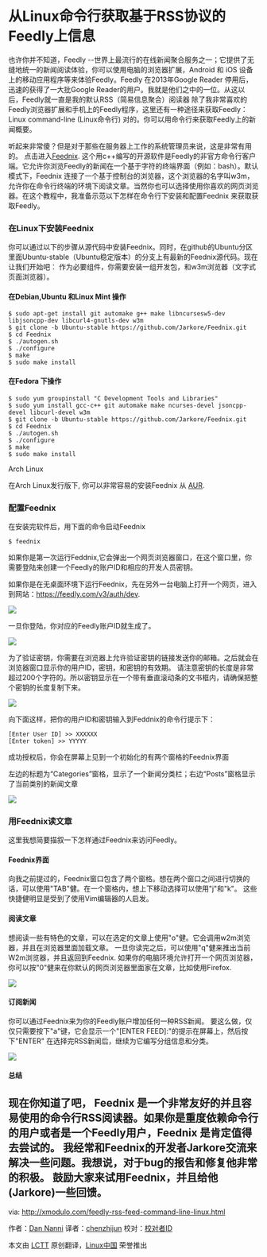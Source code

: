 从Linux命令行获取基于RSS协议的Feedly上信息
================================================================================

也许你并不知道，Feedly --世界上最流行的在线新闻聚合服务之一；它提供了无缝地统一的新闻阅读体验，你可以使用电脑的浏览器扩展，Android 和 iOS 设备上的移动应用程序等来体验Feedly。Feedly 在2013年Google Reader 停用后，迅速的获得了一大批Google Reader的用户。我就是他们之中的一位。从这以后，Feedly就一直是我的默认RSS（简易信息聚合）阅读器
除了我非常喜欢的Feedly浏览器扩展和手机上的Feedly程序，这里还有一种途径来获取Feedly：Linux command-line (Linux命令行)
对的。你可以用命令行来获取Feedly上的新闻概要。

听起来非常傻？但是对于那些在服务器上工作的系统管理员来说，这是非常有用的。
点击进入[Feednix][2]. 这个用c++编写的开源软件是Feedly的非官方命令行客户端。它允许你浏览Feedly的新闻在一个基于字符的终端界面（例如：bash）。默认模式下，Feednix 连接了一个基于控制台的浏览器，这个浏览器的名字叫w3m，允许你在命令行终端的环境下阅读文章。当然你也可以选择使用你喜欢的网页浏览器。在这个教程中，我准备示范以下怎样在命令行下安装和配置Feednix 来获取获取Feedly。

### 在Linux下安装Feednix ###

你可以通过以下的步骤从源代码中安装Feednix。同时，在github的Ubuntu分区里面Ubuntu-stable（Ubuntu稳定版本）的分支上有最新的Feednix源代码。现在让我们开始吧：
作为必要组件，你需要安装一组开发包，和w3m浏览器（文字式页面浏览器）。

#### 在Debian,Ubuntu 和Linux Mint 操作 ####

    $ sudo apt-get install git automake g++ make libncursesw5-dev libjsoncpp-dev libcurl4-gnutls-dev w3m
    $ git clone -b Ubuntu-stable https://github.com/Jarkore/Feednix.git
    $ cd Feednix
    $ ./autogen.sh
    $ ./configure
    $ make
    $ sudo make install


#### 在Fedora 下操作 ####

    $ sudo yum groupinstall "C Development Tools and Libraries"
    $ sudo yum install gcc-c++ git automake make ncurses-devel jsoncpp-devel libcurl-devel w3m
    $ git clone -b Ubuntu-stable https://github.com/Jarkore/Feednix.git
    $ cd Feednix
    $ ./autogen.sh
    $ ./configure
    $ make
    $ sudo make install

Arch Linux

在Arch Linux发行版下, 你可以非常容易的安装Feednix 从 [AUR][3].


### 配置Feednix ###

在安装完软件后，用下面的命令启动Feednix

    $ feednix

如果你是第一次运行Feddnix,它会弹出一个网页浏览器窗口，在这个窗口里，你需要登陆来创建一个Feedly的账户ID和相应的开发人员密钥。

如果你是在无桌面环境下运行Feednix，先在另外一台电脑上打开一个网页，进入到网站：https://feedly.com/v3/auth/dev.

![](https://farm8.staticflickr.com/7427/15825106524_42883b3e32_b.jpg)

一旦你登陆，你对应的Feedly账户ID就生成了。

![](https://www.flickr.com/photos/xmodulo/15827565143/)

为了验证密钥，你需要在浏览器上允许验证密钥的链接发送你的邮箱。之后就会在浏览器窗口显示你的用户ID，密钥，和密钥的有效期。
请注意密钥的长度是非常超过200个字符的。所以密钥显示在一个带有垂直滚动条的文书框内，请确保把整个密钥的长度复制下来。

![](https://farm9.staticflickr.com/8605/16446685812_9098df494b_b.jpg)

向下面这样，把你的用户ID和密钥输入到Feddnix的命令行提示下：

    [Enter User ID] >> XXXXXX
    [Enter token] >> YYYYY

成功授权后，你会在屏幕上见到一个初始化的有两个窗格的Feednix界面

左边的标题为“Categories”窗格，显示了一个新闻分类栏；右边“Posts”窗格显示了当前类别的新闻文章

![](https://farm8.staticflickr.com/7412/16421639256_deb8e2d276_c.jpg)


### 用Feednix读文章 ###

这里我想简要描叙一下怎样通过Feednix来访问Feedly。


#### Feednix界面 ####

向我之前提过的，Feednix窗口包含了两个窗格。想在两个窗口之间进行切换的话，可以使用"TAB"健。在一个窗格内，想上下移动选择可以使用"j"和"k"。
这些快捷健明显是受到了使用Vim编辑器的人启发。

#### 阅读文章 ####

想阅读一些有特色的文章，可以在选定的文章上使用"o"健。它会调用w2m浏览器，并且在浏览器里面加载文章。
一旦你读完之后，可以使用"q"健来推出当前W2m浏览器，并且返回到Feednix.
如果你的电脑环境允许打开一个网页浏览器，你可以按"0"健来在你默认的网页浏览器里面家在文章，比如使用Firefox.


![](https://farm8.staticflickr.com/7406/16445870201_b98e8da6d9_b.jpg)


#### 订阅新闻 ####

你可以通过Feednix来为你的Feedly账户增加任何一种RSS新闻。
要这么做，仅仅只需要按下"a"键，它会显示一个"[ENTER FEED]:"的提示在屏幕上，然后按下"ENTER"
在选择完RSS新闻后，继续为它编写分组信息和分类。

![](https://farm8.staticflickr.com/7324/16421639296_b52ed3c52e_c.jpg)

#### 总结 ####


现在你知道了吧， Feednix 是一个非常友好的并且容易使用的命令行RSS阅读器。如果你是重度依赖命令行的用户或者是一个Feedly用户，Feednix 是肯定值得去尝试的。
我经常和Feednix的开发者Jarkore交流来解决一些问题。我想说，对于bug的报告和修复他非常的积极。
鼓励大家来试用Feednix，并且给他(Jarkore)一些回馈。
--------------------------------------------------------------------------------

via: http://xmodulo.com/feedly-rss-feed-command-line-linux.html

作者：[Dan Nanni][a]
译者：[chenzhijun](https://github.com/chenzhijun)
校对：[校对者ID](https://github.com/校对者ID)

本文由 [LCTT](https://github.com/LCTT/TranslateProject) 原创翻译，[Linux中国](http://linux.cn/) 荣誉推出

[a]:http://xmodulo.com/author/nanni
[1]:https://feedly.com/
[2]:https://github.com/Jarkore/Feednix
[3]:https://aur.archlinux.org/packages/feednix/
